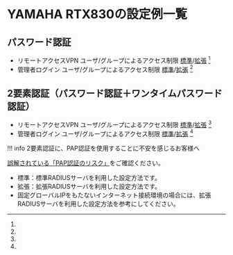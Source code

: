 # YAMAHA RTX830の設定例一覧
## パスワード認証
* リモートアクセスVPN ユーザ/グループによるアクセス制限 [標準](vpn-group-password.md)/[拡張](vpn-group-password-adv.md) [^1]
* 管理者ログイン ユーザ/グループによるアクセス制限 [標準](adminlogin-group-password.md)/[拡張](adminlogin-group-password-adv.md) [^1]

## 2要素認証（パスワード認証＋ワンタイムパスワード認証）
* リモートアクセスVPN ユーザ/グループによるアクセス制限 [標準](vpn-group-otp.md)/[拡張](vpn-group-otp-adv.md) [^1]
* 管理者ログイン ユーザ/グループによるアクセス制限 [標準](adminlogin-group-otp.md)/[拡張](adminlogin-group-otp-adv.md) [^1]

!!! info
  2要素認証に、PAP認証を使用することに不安を感じるお客様へ
  
  [誤解されている「PAP認証のリスク」](pap_authentication_risk_misunderstanding.md)をご確認ください。


[^1]:
  * 標準：標準RADIUSサーバを利用した設定方法です。
  * 拡張：拡張RADIUSサーバを利用した設定方法です。
  * 固定グローバルIPをもたないインターネット接続環境の場合には、拡張RADIUSサーバを利用した設定方法を参考にしてください。